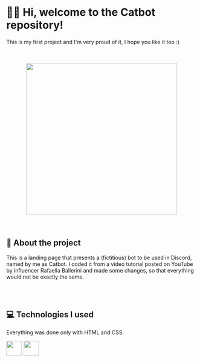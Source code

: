 <h1 align="left">👋🏻 Hi, welcome to the Catbot repository!</h1>
<p align="left">This is my first project and I'm very proud of it, I hope you like it too :)</p>
<br>
</br>

<div align="center">
<img height="400cm" src="https://user-images.githubusercontent.com/119365652/205827030-728ada33-64fa-4df8-b273-38cd8c1128dc.gif"/>
</div>
<br>
</br>

<h2 align="left">📁 About the project</h2>
<p align="left">This is a landing page that presents a (fictitious) bot to be used in Discord, named by me as Catbot. I coded it from a video tutorial posted on YouTube by influencer Rafaella Ballerini and made some changes, so that everything would not be exactly the same.</p>
<br>
</br>

<h2 align="left">💻 Technologies I used</h2>
<p align="left">Everything was done only with HTML and CSS.

<div align="left">
<img height="40cm" src="https://cdn.jsdelivr.net/gh/devicons/devicon/icons/html5/html5-original.svg"/> <img height="40cm" hspace="2" src="https://cdn.jsdelivr.net/gh/devicons/devicon/icons/css3/css3-original.svg"/>
</div>
